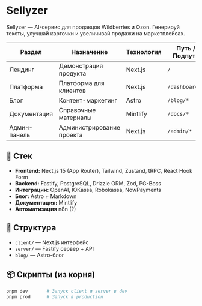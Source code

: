 # Sellyzer

Sellyzer — AI-сервис для продавцов Wildberries и Ozon. Генерируй тексты, улучшай карточки и увеличивай продажи на маркетплейсах.

| Раздел | Назначение | Технология | Путь / Подпуть |
|--------|-------------|-------------|----------------|
| Лендинг | Демонстрация продукта | Next.js | `/` |
| Платформа | Платформа для клиентов | Next.js | `/dashboard/*` |
| Блог | Контент-маркетинг | Astro | `/blog/*` |
| Документация | Справочные материалы | Mintlify | `/docs/*` |
| Админ-панель | Администрирование проекта | Next.js | `/admin/*` |

## 🚀 Стек

- **Frontend:** Next.js 15 (App Router), Tailwind, Zustand, tRPC, React Hook Form
- **Backend:** Fastify, PostgreSQL, Drizzle ORM, Zod, PG-Boss
- **Интеграции:** OpenAI, ЮKassa, Robokassa, NowPayments
- **Блог:** Astro + Markdown
- **Документация:** Mintlify
- **Автоматизация** n8n (?)

## 📁 Структура

- `client/` — Next.js интерфейс
- `server/` — Fastify сервер + API
- `blog/` — Astro-блог

## 📦 Скрипты (из корня)

```bash
pnpm dev       # Запуск client и server в dev
pnpm prod      # Запуск в production
```
